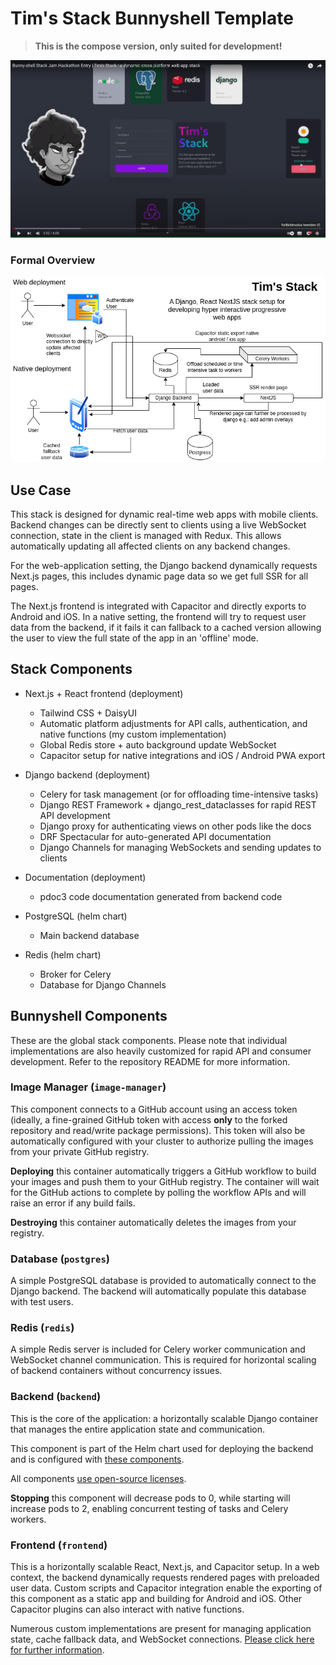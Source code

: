 # Tim's Stack Bunnyshell Template

> **This is the compose version, only suited for development!**

[![Click to play](../../../_misc/video_indicator2.jpg)](https://www.youtube.com/watch?v=_06vvSltvvY "Tim Stack Showcase Bunnyshell hackathon")

### Formal Overview

![stack overview](../../../_misc/overview_graph.png)

## Use Case

This stack is designed for dynamic real-time web apps with mobile clients.
Backend changes can be directly sent to clients using a live WebSocket connection,
state in the client is managed with Redux.
This allows automatically updating all affected clients on any backend changes.

For the web-application setting, the Django backend dynamically requests Next.js pages,
this includes dynamic page data so we get full SSR for all pages.

The Next.js frontend is integrated with Capacitor and directly exports to Android and iOS.
In a native setting, the frontend will try to request user data from the backend,
if it fails it can fallback to a cached version allowing the user to view the full state of the app in an 'offline' mode.

## Stack Components

- Next.js + React frontend (deployment)
    - Tailwind CSS + DaisyUI
    - Automatic platform adjustments for API calls, authentication, and native functions (my custom implementation)
    - Global Redis store + auto background update WebSocket
    - Capacitor setup for native integrations and iOS / Android PWA export

- Django backend (deployment)
    - Celery for task management (or for offloading time-intensive tasks)
    - Django REST Framework + django_rest_dataclasses for rapid REST API development
    - Django proxy for authenticating views on other pods like the docs
    - DRF Spectacular for auto-generated API documentation
    - Django Channels for managing WebSockets and sending updates to clients

- Documentation (deployment)
    - pdoc3 code documentation generated from backend code

- PostgreSQL (helm chart)
    - Main backend database

- Redis (helm chart)
    - Broker for Celery
    - Database for Django Channels

## Bunnyshell Components

These are the global stack components. Please note that individual implementations are also heavily customized for rapid API and consumer development. Refer to the repository README for more information.

### Image Manager (`image-manager`)

This component connects to a GitHub account using an access token (ideally, a fine-grained GitHub token with access **only** to the forked repository and read/write package permissions). This token will also be automatically configured with your cluster to authorize pulling the images from your private GitHub registry.

**Deploying** this container automatically triggers a GitHub workflow to build your images and push them to your GitHub registry. The container will wait for the GitHub actions to complete by polling the workflow APIs and will raise an error if any build fails.

**Destroying** this container automatically deletes the images from your registry.

### Database (`postgres`)

A simple PostgreSQL database is provided to automatically connect to the Django backend. The backend will automatically populate this database with test users.

### Redis (`redis`)

A simple Redis server is included for Celery worker communication and WebSocket channel communication. This is required for horizontal scaling of backend containers without concurrency issues.

### Backend (`backend`)

This is the core of the application: a horizontally scalable Django container that manages the entire application state and communication.

This component is part of the Helm chart used for deploying the backend and is configured with [these components](TODO).

All components [use open-source licenses]().

**Stopping** this component will decrease pods to 0, while starting will increase pods to 2, enabling concurrent testing of tasks and Celery workers.

### Frontend (`frontend`)

This is a horizontally scalable React, Next.js, and Capacitor setup. In a web context, the backend dynamically requests rendered pages with preloaded user data. Custom scripts and Capacitor integration enable the exporting of this component as a static app and building for Android and iOS. Other Capacitor plugins can also interact with native functions.

Numerous custom implementations are present for managing application state, cache fallback data, and WebSocket connections. [Please click here for further information]().